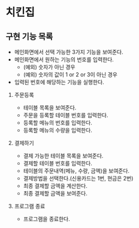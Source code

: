 # 치킨집

## 구현 기능 목록

- 메인화면에서 선택 가능한 3가지 기능을 보여준다.
- 메인화면에서 원하는 기능의 번호를 입력한다.
    - (예외) 숫자가 아닌 경우
    - (예외) 숫자의 값이 1 or 2 or 3이 아닌 경우
- 입력된 번호에 해당하는 기능을 실행한다.

1. 주문등록
    - 테이블 목록을 보여준다.
    - 주문을 등록할 테이블 번호를 입력한다.
    - 등록할 메뉴의 번호를 입력한다.
    - 등록할 메뉴의 수량을 입력한다.
    
2. 결제하기
    - 결제 가능한 테이블 목록을 보여준다.
    - 결제할 테이블 번호를 입력한다.
    - 테이블의 주문내역(메뉴, 수량, 금액)을 보여준다.
    - 결제방법을 선택한다.(신용카드는 1번, 현금은 2번)
    - 최종 결제할 금액을 계산한다.
    - 최종 결제할 금액을 보여준다.
    
3. 프로그램 종료
    - 프로그램을 종료한다.
    